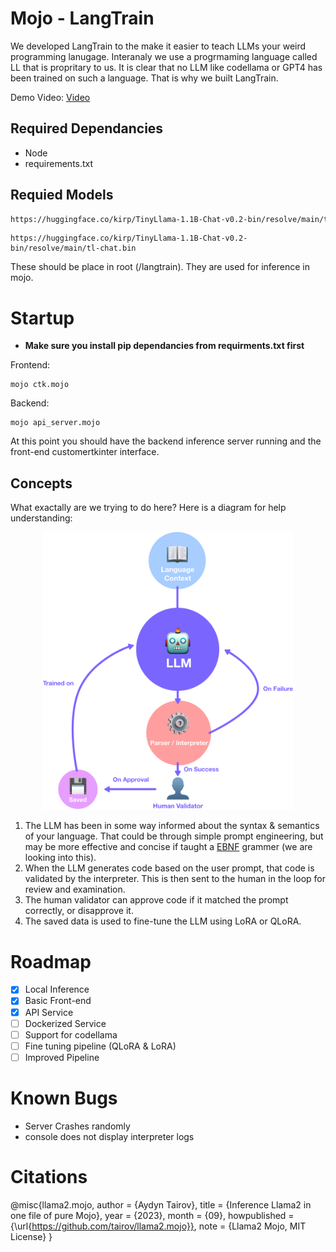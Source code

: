 # Mojo - LangTrain
We developed LangTrain to the make it easier to teach LLMs your weird programming lanugage.  Interanaly we use a progrmaming language called LL that is propritary to us.  It is clear that no LLM like codellama or GPT4 has been trained on such a language.  That is why we built LangTrain.

Demo Video: [Video](https://drive.google.com/file/d/1UYkaULrP39rRovVX9U33FECiFlegCedY/view?usp=sharing)

## Required Dependancies
- Node
- requirements.txt

## Requied Models
```bash 
https://huggingface.co/kirp/TinyLlama-1.1B-Chat-v0.2-bin/resolve/main/tok_tl-chat.bin
```
```
https://huggingface.co/kirp/TinyLlama-1.1B-Chat-v0.2-bin/resolve/main/tl-chat.bin
```
These should be place in root (/langtrain).  They are used for inference in mojo.



# Startup
- **Make sure you install pip dependancies from requirments.txt first**

Frontend:
```
mojo ctk.mojo
```

Backend:
```
mojo api_server.mojo
```

At this point you should have the backend inference server running and the front-end customertkinter interface.

## Concepts
What exactally are we trying to do here?  Here is a diagram for help understanding:
<p align="center">
    <img src="langtrain.png" alt="langtrain diagram" width="400">
</p>

1. The LLM has been in some way informed about the syntax & semantics of your language.  That could be through simple prompt engineering, but may be more effective and concise if taught a [EBNF](https://en.wikipedia.org/wiki/Extended_Backus%E2%80%93Naur_form) grammer (we are looking into this).
2. When the LLM generates code based on the user prompt, that code is validated by the interpreter.  This is then sent to the human in the loop for review and examination.
3. The human validator can approve code if it matched the prompt correctly, or disapprove it.
4. The saved data is used to fine-tune the LLM using LoRA or QLoRA.

# Roadmap
- [x] Local Inference
- [x] Basic Front-end
- [x] API Service
- [ ] Dockerized Service
- [ ] Support for codellama
- [ ] Fine tuning pipeline (QLoRA & LoRA)
- [ ] Improved Pipeline

# Known Bugs
- Server Crashes randomly
- console does not display interpreter logs

# Citations
@misc{llama2.mojo,
  author = {Aydyn Tairov}, 
  title = {Inference Llama2 in one file of pure Mojo},
  year = {2023},
  month = {09},
  howpublished = {\url{https://github.com/tairov/llama2.mojo}},
  note = {Llama2 Mojo, MIT License}
}
